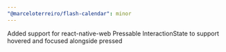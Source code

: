 ```yaml
---
"@marceloterreiro/flash-calendar": minor
---
```


Added support for react-native-web Pressable InteractionState to support hovered and focused alongside pressed
